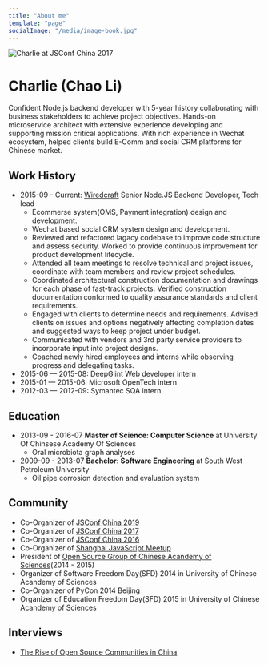 ```yaml
---
title: "About me"
template: "page"
socialImage: "/media/image-book.jpg"
---
```


![Charlie at JSConf China 2017](/media/jsconf-me.png)

# Charlie (Chao Li)

Confident Node.js backend developer with 5-year history collaborating with business stakeholders to achieve project objectives. Hands-on microservice architect with extensive experience developing and supporting mission critical applications. With rich experience in Wechat ecosystem, helped clients build E-Comm and social CRM platforms for Chinese market.

## Work History

- 2015-09 - Current: [Wiredcraft](https://www.wiredcraft.com) Senior Node.JS Backend Developer, Tech lead
    - Ecommerse system(OMS, Payment integration) design and development.
    - Wechat based social CRM system design and development.
    - Reviewed and refactored lagacy codebase to improve code structure and assess security. Worked to provide continuous improvement for product development lifecycle.
    - Attended all team meetings to resolve technical and project issues, coordinate with team members and review project schedules. 
    - Coordinated architectural construction documentation and drawings for each phase of fast-track projects. Verified construction documentation conformed to quality assurance standards and client requirements. 
    - Engaged with clients to determine needs and requirements. Advised clients on issues and options negatively affecting completion dates and suggested ways to keep project under budget.
    - Communicated with vendors and 3rd party service providers to incorporate input into project designs.
    - Coached newly hired employees and interns while observing progress and delegating tasks.
- 2015-06 — 2015-08: DeepGlint Web developer intern
- 2015-01 — 2015-06: Microsoft OpenTech intern
- 2012-03 — 2012-09: Symantec SQA intern



## Education

- 2013-09 - 2016-07 **Master of Science: Computer Science** at University Of Chinsese Academy Of Sciences
    - Oral microbiota graph analyses
- 2009-09 - 2013-07 **Bachelor: Software Engineering** at South West Petroleum University
    - Oil pipe corrosion detection and evaluation system

## Community

- Co-Organizer of [JSConf China 2019](https://2019.jsconfchina.com/)
- Co-Organizer of [JSConf China 2017](https://2017.jsconfchina.com/)
- Co-Organizer of [JSConf China 2016](https://2016.jsconfchina.com/#/?_k=xc62ht)
- Co-Organizer of [Shanghai JavaScript Meetup](https://www.meetup.com/Shanghai-JavaScript/)
- President of [Open Source Group of Chinese Acandemy of Sciences](www.opencas.org)(2014 - 2015)
- Organizer of Software Freedom Day(SFD) 2014 in University of Chinese Acandemy of Sciences
- Co-Organizer of PyCon 2014 Beijing
- Organizer of Education Freedom Day(SFD) 2015 in University of Chinese Acandemy of Sciences

## Interviews

- [The Rise of Open Source Communities in China](https://www.youtube.com/watch?v=RFjIBM0TR7U)
